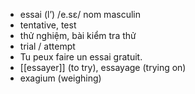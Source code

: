
- essai (l’)	/e.sɛ/	nom masculin	
- tentative, test	
- thử nghiệm, bài kiểm tra thử	
- trial / attempt	
- Tu peux faire un essai gratuit.	
- [[essayer]] (to try), essayage (trying on)	
- exagium (weighing)